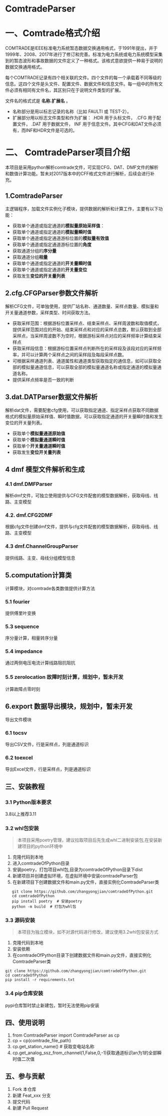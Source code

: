 # ComtradeParser

# 一、Comtrade格式介绍

COMTRADE是IEEE标准电力系统暂态数据交换通用格式，于1991年提出，并于1999年、2008、2017年进行了修订和完善。标准为电力系统或电力系统模型采集到的暂态波形和事故数据的文件定义了一种格式。该格式意欲提供一种易于说明的数据交换通用格式。

每个COMTRADE记录有四个相关联的文件。四个文件的每一个承载着不同等级的信息。这四个文件是头文件、配置文件、数据文件和信息文件。每一组中的所有文件必须有相同有文件名，其区别只在于说明文件类型的扩展。

文件名的格式式是 **名称.扩展名** 。
- 名称部分是用以标志记录的名称（比如 FAULTI 或 TEST-2）。
- 扩展部分用以标志文件类型和作为扩展： .HDR 用于头标文件， .CFG 用于配置文件， .DAT 用于数据文件， INF 用于信息文件。其中CFG和DAT文件必须有，而INF和HDR文件是可选的。

# 二、 ComtradeParser项目介绍

本项目是采用python解析comtrade文件，可实现CFG、DAT、DMF文件的解析和数值计算功能。暂未对2017版本中的CFF格式文件进行解析，后续会进行补充。

## 1.ComtradeParser

主逻辑程序，加载文件实例化子模块，提供数据的解析和计算工作，主要有以下功能：
- 获取单个通道或指定通道的**模拟量原始采样值**：
- 获取单个通道或指定通道的**模拟量瞬时值**
- 获取单个通道或指定通道游标位置的**模拟量有效值**
- 获取单个通道或指定通道游标位置的**角度**
- 获取通道分组的**序分量**
- 获取通道分组**相量**
- 获取单个通道或指定通道的**开关量瞬时值**
- 获取单个通道或指定通道的**开关量变位**
- 获取发生**变位的开关量列表**

## 2.cfg.CFGParser参数文件解析

解析CFG文件，可单独使用，提供厂站名称、通道数量、采样点数量、模拟量和开关量通道参数，采样类型、时间获取方法。
- 获取采样范围：根据游标位置采样点、结束采样点、采样周波数和取值模式，提供采样范围对应的开始、结束采样点和对应的采样点总数，默认获取到全部采样点，当采样周波数不为空时，根据游标采样点对应的采样频率计算结束采样点
- 获取采样段信息：根据游标位置采样点判断所在的采样段及该段对应的采样频率，并可以计算两个采样点之间的采样段及每段采样点数。
- 可根据采样通道列表、通道属性和通道类型获取指定的通信息，如可以获取全部的模拟量通道信息，可以获取全部的模拟量通道名称或指定通道的模拟量通道名称。
- 提供采样点频率是否一致的判断


## 3.dat.DATParser数据文件解析

解析dat文件，需要配套cfg使用，可以获取指定通道、指定采样点获取不同数据格式的模拟量原始采样值、瞬时值数据，可以获取指定通道的开关量瞬时值和发生变位的开关量列表。
- 获取单个**模拟量通道原始值**
- 获取单个**模拟量通道瞬时值**
- 获取单个**开关量通道瞬时值**
- 获取发生**变位开关量列表**

## 4 dmf 模型文件解析和生成
### 4.1 dmf.DMFParser

解析dmf文件，可独立使用提供与CFG文件配套的模型数据解析，获取母线、线路、主变模型

### 4.2. dmf.CFG2DMF

根据cfg文件创建dmf文件，提供与cfg文件配套的模型数据解析，获取母线、线路、主变模型

### 4.3 dmf.ChannelGroupParser

提供线路、主变、母线分组模型信息

## 5.computation计算类

计算模块，对comtrade各类数值提供计算方法

### 5.1 fourier

提供傅里叶变换

### 5.3 sequence

序分量计算，相量转序分量

### 5.4 impedance

通过两侧电压电流计算线路阻抗阻抗

### 5.5 zerolocation 故障时刻计算，规划中，暂未开发

计算故障点零时刻

## 6.export 数据导出模块，规划中，暂未开发

导出文件模块

### 6.1 tocsv

导出CSV文件，行是采样点，列是通道标识

### 6.2 toexcel

导出Excel文件，行是采样点，列是通道标识

## 三、安装教程
### 3.1 Python版本要求
3.8以上推荐3.11
### 3.2 whl包安装
>本项目采用poetry管理，建议拉取项目后先生成whl二进制安装包,在安装新建项目的python环境中
1. 克隆代码到本地
2. 进入comtradeOfPython目录
3. 安装poetry，打包项目whl包,目录为comtradeOfPython目录下dist
4. 新建项目并创建虚拟环境，在虚拟环境中安装comtradeParser包
5. 在新建项目下创建数据文件和main.py文件，直接实例化ComtradeParser类
```shell
   git clone https://github.com/zhangyongjian/comtradeOfPython.git
   cd comtradeOfPython
   pip install poetry  # 安装poetry
   python -m build  # 打包为whl包
   ```
### 3.3 源码安装
>本项目为独立模块，如不对源代码进行修改，建议使用3.2whl包安装方式

1. 克隆代码到本地
2. 安装依赖
3. 在comtradeOfPython目录下创建数据文件和main.py文件，直接实例化ComtradeParser类
```shell
git clone https://github.com/zhangyongjian/comtradeOfPython.git
cd comtradeOfPython
pip install -r requirements.txt
```
### 3.4 pip仓库安装
pypi仓库暂时禁止新建包，暂时无法使用pip安装

## 四、使用说明

1. from ComtradeParser import ComtradeParser as cp
2. cp = cp(comtrade_file_path)
3. cp.get_station_name()  # 获取变电站名称
4. cp.get_analog_ssz_from_channel(1,False,0,-1)获取通道标识an为1的全部瞬时值二次值

## 五、参与贡献

1.  Fork 本仓库
2.  新建 Feat_xxx 分支
3.  提交代码
4.  新建 Pull Request


